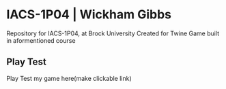 # IACS-1P04 | Wickham Gibbs
Repository for IACS-1P04, at Brock University
Created for Twine Game built in aformentioned course

## Play Test
Play Test my game here(make clickable link)
